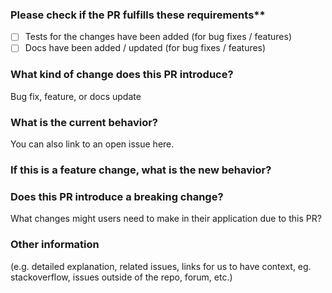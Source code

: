 ### Please check if the PR fulfills these requirements**
- [ ] Tests for the changes have been added (for bug fixes / features)
- [ ] Docs have been added / updated (for bug fixes / features)

### What kind of change does this PR introduce?

Bug fix, feature, or docs update

### What is the current behavior?

You can also link to an open issue here.

### If this is a feature change, what is the new behavior?

### Does this PR introduce a breaking change?

What changes might users need to make in their application due to this PR?

### Other information

(e.g. detailed explanation, related issues, links for us to have context, eg. stackoverflow, issues outside of the repo, forum, etc.)
